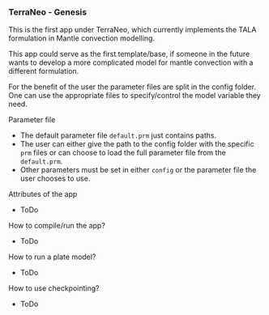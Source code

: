 ### TerraNeo - Genesis

This is the first app under TerraNeo, which currently implements the TALA formulation in Mantle convection modelling.

This app could serve as the first template/base, if someone in the future wants to develop a more complicated model for mantle convection with a different formulation.

For the benefit of the user the parameter files are split in the config folder. One can use the appropriate files to specify/control the model variable they need.

Parameter file
- The default parameter file `default.prm` just contains paths.
- The user can either give the path to the config folder with the specific `prm` files or can choose to load the full parameter file from the `default.prm`.
- Other parameters must be set in either `config` or the parameter file the user chooses to use.

Attributes of the app
- ToDo

How to compile/run the app?
- ToDo

How to run a plate model?
- ToDo

How to use checkpointing?
- ToDo